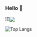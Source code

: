 ### Hello 👋

<!--
**biswarup14/biswarup14** is a ✨ _special_ ✨ repository because its `README.md` (this file) appears on your GitHub profile.

Here are some ideas to get you started:

- 🔭 I’m currently working on ...
- 🌱 I’m currently learning ...
- 👯 I’m looking to collaborate on ...
- 🤔 I’m looking for help with ...
- 💬 Ask me about ...
- 📫 How to reach me: ...
- 😄 Pronouns: ...
- ⚡ Fun fact: ...
-->
![]<img align="center" src="https://github-readme-stats.vercel.app/api?username=biswarup14&hide=contribs,prs&show_icons=true&theme=cobalt&align=center">
 
![Top Langs](https://github-readme-stats.vercel.app/api/top-langs/?username=biswarup14&layout=compact&show_icons=true&theme=tokyonight)
  


